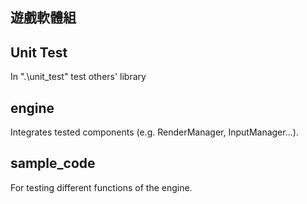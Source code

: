 ## 遊戲軟體組

## Unit Test
In ".\unit_test\"
test others' library

## engine
Integrates tested components (e.g. RenderManager, InputManager...).

## sample_code
For testing different functions of the engine.
